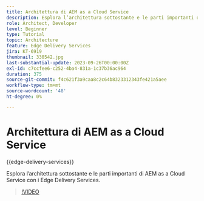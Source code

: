 ```yaml
---
title: Architettura di AEM as a Cloud Service
description: Esplora l’architettura sottostante e le parti importanti di AEM as a Cloud Service con i Edge Delivery Services.
role: Architect, Developer
level: Beginner
type: Tutorial
topic: Architecture
feature: Edge Delivery Services
jira: KT-6919
thumbnail: 330542.jpg
last-substantial-update: 2023-09-26T00:00:00Z
exl-id: c7ccfee6-c252-4ba4-831a-1c37b36ac964
duration: 375
source-git-commit: f4c621f3a9caa8c2c64b8323312343fe421a5aee
workflow-type: tm+mt
source-wordcount: '48'
ht-degree: 0%

---
```


# Architettura di AEM as a Cloud Service

{{edge-delivery-services}}

Esplora l’architettura sottostante e le parti importanti di AEM as a Cloud Service con i Edge Delivery Services.

>[!VIDEO](https://video.tv.adobe.com/v/330542?quality=12&learn=on)
